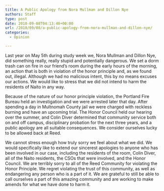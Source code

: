 ```yaml
---
title: A Public Apology from Nora Mullman and Dillon Nye
authors: Staff
type: post
date: 2010-09-08T04:13:48+00:00
url: /2010/09/08/a-public-apology-from-nora-mullman-and-dillon-nye/
categories:
  - Opinion

---
```

Last year on May 5th during study week we, Nora Mullman and Dillon Nye, did something really, really stupid and potentially dangerous. We set a dorm trash can on fire in our friend’s room during the early hours of the morning, an action that is both in violation of the honor principle and, as we found out, illegal. Although we had no malicious intent, this by no means excuses our actions. We would like to stress that we did not intend to harm the residents of Naito in any way.

Because of the nature of our honor principle violation, the Portland Fire Bureau held an investigation and we were arrested later that day. After spending a day in Multnomah County jail we were charged with reckless burning and have an upcoming trial. The Honor Council held our hearing over the summer, and Colin Diver determined that community service both on and off campus, disciplinary probation for the next three years, and a public apology are all suitable consequences. We consider ourselves lucky to be allowed back at Reed.

We cannot stress enough how truly sorry we feel about what we did. We would specifically like to extend our sincerest apologies to anyone who has been involved in our case, including the residents of the room, Colin Diver, all of the Naito residents, the CSOs that were involved, and the Honor Council. We are terribly sorry to all of the Reed Community for violating the Honor Principle. We regret violating the trust of this community, as well as endangering any person who is a part of it. We are grateful to still be able to call ourselves a part of this amazing community and are working to make amends for what we have done to harm it.